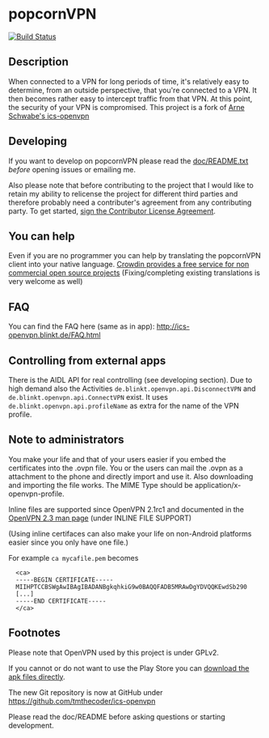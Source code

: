 popcornVPN
=============
[![Build Status](https://travis-ci.org/tmthecoder/ics-openvpn.svg?branch=master)](https://travis-ci.org/schwabe/ics-openvpn)

Description
------------
When connected to a VPN for long periods of time, it's relatively easy to determine, from an outside perspective, that you're connected to a VPN. It then becomes rather easy to intercept traffic from that VPN. At this point, the security of your VPN is compromised.
This project is a fork of [Arne Schwabe's ics-openvpn](https://github.com/schwabe/ics-openvpn/)

Developing
---------------
If you want to develop on popcornVPN please read the [doc/README.txt](https://github.com/tmthecoder/ics-openvpn/blob/master/doc/README.txt) *before* opening issues or emailing me. 

Also please note that before contributing to the project that I would like to retain my ability to relicense the project for different third parties and therefore probably need a contributer's agreement from any contributing party. To get started, [sign the Contributor License Agreement](https://www.clahub.com/agreements/tmthecoder/ics-openvpn).

You can help
------------
Even if you are no programmer you can help by translating the popcornVPN client into your native language. [Crowdin provides a free service for non commercial open source projects](http://crowdin.net/project/ics-openvpn/invite) (Fixing/completing existing translations is very welcome as well)

FAQ
-----
You can find the FAQ here (same as in app): http://ics-openvpn.blinkt.de/FAQ.html

Controlling from external apps
------------------------------

There is the AIDL API for real controlling (see developing section). Due to high demand also the Activities `de.blinkt.openvpn.api.DisconnectVPN` and `de.blinkt.openvpn.api.ConnectVPN` exist. It uses `de.blinkt.openvpn.api.profileName` as extra for the name of the VPN profile.

Note to administrators
------------------------

You make your life and that of your users easier if you embed the certificates into the .ovpn file. You or the users can mail the .ovpn as a attachment to the phone and directly import and use it. Also downloading and importing the file works. The MIME Type should be application/x-openvpn-profile. 

Inline files are supported since OpenVPN 2.1rc1 and documented in the  [OpenVPN 2.3 man page](https://community.openvpn.net/openvpn/wiki/Openvpn23ManPage) (under INLINE FILE SUPPORT) 

(Using inline certifaces can also make your life on non-Android platforms easier since you only have one file.)

For example `ca mycafile.pem` becomes
```
  <ca>
  -----BEGIN CERTIFICATE-----
  MIIHPTCCBSWgAwIBAgIBADANBgkqhkiG9w0BAQQFADB5MRAwDgYDVQQKEwdSb290
  [...]
  -----END CERTIFICATE-----
  </ca>
```
Footnotes
-----------
Please note that OpenVPN used by this project is under GPLv2. 

If you cannot or do not want to use the Play Store you can [download the apk files directly](http://plai.de/android/).

The new Git repository is now at GitHub under https://github.com/tmthecoder/ics-openvpn

Please read the doc/README before asking questions or starting development.
